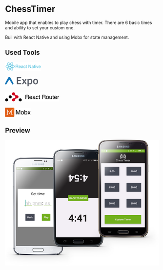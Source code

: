 # ChessTimer
Mobile app that enables to play chess with timer. There are 6 basic times and ability to set your custom one. 

Buil with React Native and using Mobx for state management. 

## Used Tools
<img src="https://raw.githubusercontent.com/ArkejGit/ChessTimer/master/readme_img/react-native--logo.png" height="30"/><br/><br/>
<img src="https://raw.githubusercontent.com/ArkejGit/ChessTimer/master/readme_img/expo-logo.png" height="30"/><br/><br/>
<img src="https://raw.githubusercontent.com/ArkejGit/ChessTimer/master/readme_img/react-router-logo.png" height="30"/><br/><br/>
<img src="https://raw.githubusercontent.com/ArkejGit/ChessTimer/master/readme_img/mobx-logo.png" height="30"/>


## Preview
<p align="center">
  <img src="https://raw.githubusercontent.com/ArkejGit/ChessTimer/master/readme_img/chess-timer-preview.png" width="600"/>
</p>
